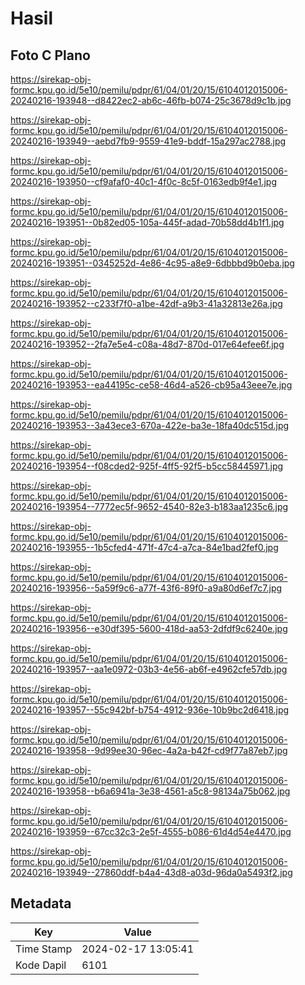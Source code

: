# Hasil

## Foto C Plano

https://sirekap-obj-formc.kpu.go.id/5e10/pemilu/pdpr/61/04/01/20/15/6104012015006-20240216-193948--d8422ec2-ab6c-46fb-b074-25c3678d9c1b.jpg

https://sirekap-obj-formc.kpu.go.id/5e10/pemilu/pdpr/61/04/01/20/15/6104012015006-20240216-193949--aebd7fb9-9559-41e9-bddf-15a297ac2788.jpg

https://sirekap-obj-formc.kpu.go.id/5e10/pemilu/pdpr/61/04/01/20/15/6104012015006-20240216-193950--cf9afaf0-40c1-4f0c-8c5f-0163edb9f4e1.jpg

https://sirekap-obj-formc.kpu.go.id/5e10/pemilu/pdpr/61/04/01/20/15/6104012015006-20240216-193951--0b82ed05-105a-445f-adad-70b58dd4b1f1.jpg

https://sirekap-obj-formc.kpu.go.id/5e10/pemilu/pdpr/61/04/01/20/15/6104012015006-20240216-193951--0345252d-4e86-4c95-a8e9-6dbbbd9b0eba.jpg

https://sirekap-obj-formc.kpu.go.id/5e10/pemilu/pdpr/61/04/01/20/15/6104012015006-20240216-193952--c233f7f0-a1be-42df-a9b3-41a32813e26a.jpg

https://sirekap-obj-formc.kpu.go.id/5e10/pemilu/pdpr/61/04/01/20/15/6104012015006-20240216-193952--2fa7e5e4-c08a-48d7-870d-017e64efee6f.jpg

https://sirekap-obj-formc.kpu.go.id/5e10/pemilu/pdpr/61/04/01/20/15/6104012015006-20240216-193953--ea44195c-ce58-46d4-a526-cb95a43eee7e.jpg

https://sirekap-obj-formc.kpu.go.id/5e10/pemilu/pdpr/61/04/01/20/15/6104012015006-20240216-193953--3a43ece3-670a-422e-ba3e-18fa40dc515d.jpg

https://sirekap-obj-formc.kpu.go.id/5e10/pemilu/pdpr/61/04/01/20/15/6104012015006-20240216-193954--f08cded2-925f-4ff5-92f5-b5cc58445971.jpg

https://sirekap-obj-formc.kpu.go.id/5e10/pemilu/pdpr/61/04/01/20/15/6104012015006-20240216-193954--7772ec5f-9652-4540-82e3-b183aa1235c6.jpg

https://sirekap-obj-formc.kpu.go.id/5e10/pemilu/pdpr/61/04/01/20/15/6104012015006-20240216-193955--1b5cfed4-471f-47c4-a7ca-84e1bad2fef0.jpg

https://sirekap-obj-formc.kpu.go.id/5e10/pemilu/pdpr/61/04/01/20/15/6104012015006-20240216-193956--5a59f9c6-a77f-43f6-89f0-a9a80d6ef7c7.jpg

https://sirekap-obj-formc.kpu.go.id/5e10/pemilu/pdpr/61/04/01/20/15/6104012015006-20240216-193956--e30df395-5600-418d-aa53-2dfdf9c6240e.jpg

https://sirekap-obj-formc.kpu.go.id/5e10/pemilu/pdpr/61/04/01/20/15/6104012015006-20240216-193957--aa1e0972-03b3-4e56-ab6f-e4962cfe57db.jpg

https://sirekap-obj-formc.kpu.go.id/5e10/pemilu/pdpr/61/04/01/20/15/6104012015006-20240216-193957--55c942bf-b754-4912-936e-10b9bc2d6418.jpg

https://sirekap-obj-formc.kpu.go.id/5e10/pemilu/pdpr/61/04/01/20/15/6104012015006-20240216-193958--9d99ee30-96ec-4a2a-b42f-cd9f77a87eb7.jpg

https://sirekap-obj-formc.kpu.go.id/5e10/pemilu/pdpr/61/04/01/20/15/6104012015006-20240216-193958--b6a6941a-3e38-4561-a5c8-98134a75b062.jpg

https://sirekap-obj-formc.kpu.go.id/5e10/pemilu/pdpr/61/04/01/20/15/6104012015006-20240216-193959--67cc32c3-2e5f-4555-b086-61d4d54e4470.jpg

https://sirekap-obj-formc.kpu.go.id/5e10/pemilu/pdpr/61/04/01/20/15/6104012015006-20240216-193949--27860ddf-b4a4-43d8-a03d-96da0a5493f2.jpg


## Metadata

| Key        | Value               |
| ---------- | ------------------- |
| Time Stamp | 2024-02-17 13:05:41 |
| Kode Dapil | 6101                |



